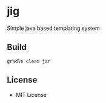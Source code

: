 # jig #

Simple java based templating system


## Build ##

    gradle clean jar

## License ##

- MIT License
